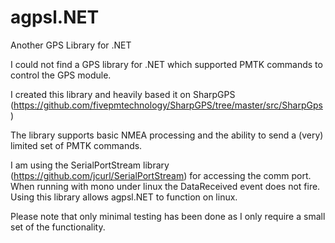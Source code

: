 # agpsl.NET
Another GPS Library for .NET

I could not find a GPS library for .NET which supported PMTK commands to control the GPS module.

I created this library and heavily based it on SharpGPS (https://github.com/fivepmtechnology/SharpGPS/tree/master/src/SharpGps)

The library supports basic NMEA processing and the ability to send a (very) limited set of PMTK commands.

I am using the SerialPortStream library (https://github.com/jcurl/SerialPortStream) for accessing the comm port.  When running with mono under linux the DataReceived event does not fire.  Using this library allows agpsl.NET to function on linux.   

Please note that only minimal testing has been done as I only require a small set of the functionality.
